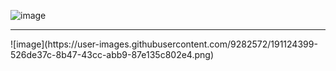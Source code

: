 ![image](https://user-images.githubusercontent.com/9282572/191124354-7ecc9a9d-c99b-4019-8655-7f40477ea47e.png)
<hr/>
![image](https://user-images.githubusercontent.com/9282572/191124399-526de37c-8b47-43cc-abb9-87e135c802e4.png)
